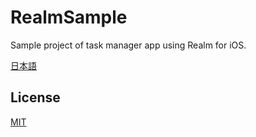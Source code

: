 # RealmSample

Sample project of task manager app using Realm for iOS.

[日本語](https://github.com/ttsutchi/RealmSample/blob/master/README-jp.md)


## License

[MIT](https://opensource.org/licenses/mit-license.php)
